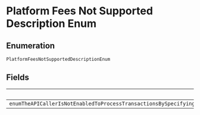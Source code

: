 
# Platform Fees Not Supported Description Enum

## Enumeration

`PlatformFeesNotSupportedDescriptionEnum`

## Fields

| Name |
|  --- |
| `enumTheAPICallerIsNotEnabledToProcessTransactionsBySpecifyingPlatformFeesPleaseWorkWithYourPayPalAccountManagerToEnableThisOptionForYourAccount` |

